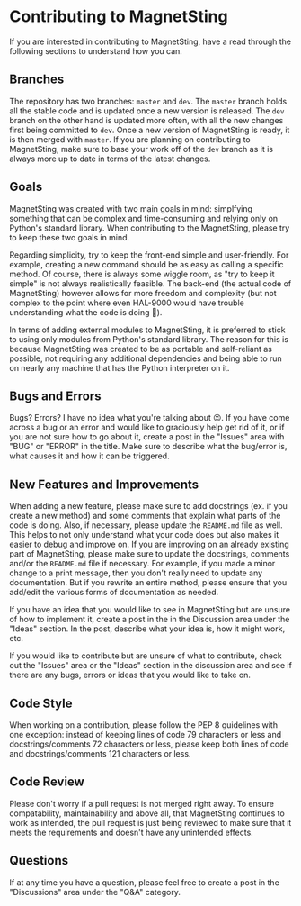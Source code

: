 # Contributing to MagnetSting
If you are interested in contributing to MagnetSting, have a read through the following sections to understand how
you can.

<!-- Branches -->
## Branches
The repository has two branches: `master` and `dev`. The `master` branch holds all the stable code and is updated once a new 
version is released. The `dev` branch on the other hand is updated more often, with all the new changes first being committed 
to `dev`. Once a new version of MagnetSting is ready, it is then merged with `master`. If you are planning on contributing
to MagnetSting, make sure to base your work off of the `dev` branch as it is always more up to date in terms of the latest
changes. 

<!-- Goals -->
## Goals
MagnetSting was created with two main goals in mind: simplfying something that can be complex and time-consuming and relying 
only on Python's standard library. When contributing to the MagnetSting, please try to keep these two goals in mind.

Regarding simplicity, try to keep the front-end simple and user-friendly. For example, creating a new command should be as easy 
as calling a specific method. Of course, there is always some wiggle room, as "try to keep it simple" is not always realistically 
feasible. The back-end (the actual code of MagnetSting) however allows for more freedom and complexity (but not complex to
the point where even HAL-9000 would have trouble understanding what the code is doing :slightly_smiling_face:).

In terms of adding external modules to MagnetSting, it is preferred to stick to using only modules from Python's standard
library. The reason for this is because MagnetSting was created to be as portable and self-reliant as possible, not requiring
any additional dependencies and being able to run on nearly any machine that has the Python interpreter on it.

<!-- Bugs and Errors -->
## Bugs and Errors
Bugs? Errors? I have no idea what you're talking about :wink:. If you have come across a bug or an error and would like to
graciously help get rid of it, or if you are not sure how to go about it, create a post in the "Issues" area with
"BUG" or "ERROR" in the title. Make sure to describe what the bug/error is, what causes it and how it can be triggered.  

<!-- New Features and Improvements -->
## New Features and Improvements
When adding a new feature, please make sure to add docstrings (ex. if you create a new method) and some comments that explain what 
parts of the code is doing. Also, if necessary, please update the `README.md` file as well. This helps to not only understand 
what your code does but also makes it easier to debug and improve on. If you are improving on an already existing part of 
MagnetSting, please make sure to update the docstrings, comments and/or the `README.md` file if necessary. For example, if you made 
a minor change to a print message, then you don't really need to update any documentation. But if you rewrite an entire method, 
please ensure that you add/edit the various forms of documentation as needed. 

If you have an idea that you would like to see in MagnetSting but are unsure of how to implement it, create a post in the 
in the Discussion area under the "Ideas" section. In the post, describe what your idea is, how it might work, etc. 

If you would like to contribute but are unsure of what to contribute, check out the "Issues" area or the "Ideas" section
in the discussion area and see if there are any bugs, errors or ideas that you would like to take on. 

<!-- Code Style -->
## Code Style 
When working on a contribution, please follow the PEP 8 guidelines with one exception: instead of keeping lines of code
79 characters or less and docstrings/comments 72 characters or less, please keep both lines of code and docstrings/comments 
121 characters or less.

<!-- Code Review -->
## Code Review
Please don't worry if a pull request is not merged right away. To ensure compatability, maintainability and above all, that
MagnetSting continues to work as intended, the pull request is just being reviewed to make sure that it meets the requirements
and doesn't have any unintended effects. 

<!-- Questions-->
## Questions
If at any time you have a question, please feel free to create a post in the "Discussions" area under the "Q&A" category. 

